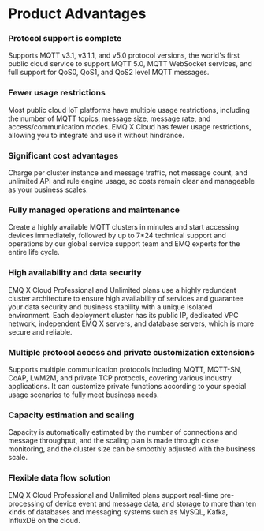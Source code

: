 # Product Advantages

### Protocol support is complete

Supports MQTT v3.1, v3.1.1, and v5.0 protocol versions, the world's first public cloud service to support MQTT 5.0, MQTT WebSocket services, and full support for QoS0, QoS1, and QoS2 level MQTT messages.

### Fewer usage restrictions

Most public cloud IoT platforms have multiple usage restrictions, including the number of MQTT topics, message size, message rate, and access/communication modes. EMQ X Cloud has fewer usage restrictions, allowing you to integrate and use it without hindrance.

### Significant cost advantages

Charge per cluster instance and message traffic, not message count, and unlimited API and rule engine usage, so costs remain clear and manageable as your business scales.

### Fully managed operations and maintenance

Create a highly available MQTT clusters in minutes and start accessing devices immediately, followed by up to 7*24 technical support and operations by our global service support team and EMQ experts for the entire life cycle.

### High availability and data security

EMQ X Cloud Professional and Unlimited plans use a highly redundant cluster architecture to ensure high availability of services and guarantee your data security and business stability with a unique isolated environment. Each deployment cluster has its public IP, dedicated VPC network, independent EMQ X servers, and database servers, which is more secure and reliable.

### Multiple protocol access and private customization extensions

Supports multiple communication protocols including MQTT, MQTT-SN, CoAP, LwM2M, and private TCP protocols, covering various industry applications. It can customize private functions according to your special usage scenarios to fully meet business needs.

### Capacity estimation and scaling

Capacity is automatically estimated by the number of connections and message throughput, and the scaling plan is made through close monitoring, and the cluster size can be smoothly adjusted with the business scale.

### Flexible data flow solution

EMQ X Cloud Professional and Unlimited plans support real-time pre-processing of device event and message data, and storage to more than ten kinds of databases and messaging systems such as MySQL, Kafka, InfluxDB on the cloud.